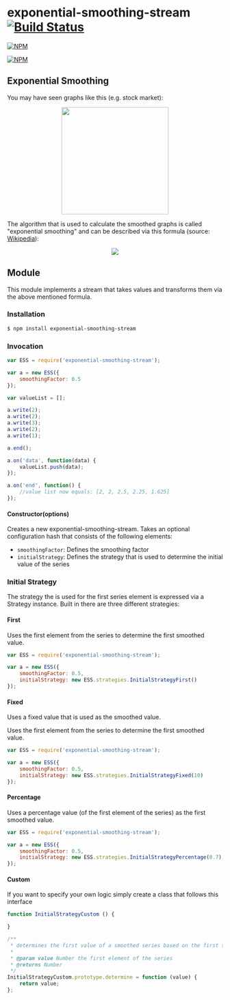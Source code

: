 # exponential-smoothing-stream [![Build Status](https://travis-ci.org/zaphod1984/exponential-smoothing-stream.png)](https://travis-ci.org/zaphod1984/exponential-smoothing-stream)

[![NPM](https://nodei.co/npm/exponential-smoothing-stream.png)](https://nodei.co/npm/exponential-smoothing-stream/)

[![NPM](https://nodei.co/npm-dl/exponential-smoothing-stream.png?months=3)](https://nodei.co/npm/exponential-smoothing-stream/)

## Exponential Smoothing

You may have seen graphs like this (e.g. stock market):
<p align="center">
  <img src="https://raw.github.com/zaphod1984/exponential-smoothing-stream/master/img/exponentialSmoothing.png" width="250" />
</p>

The algorithm that is used to calculate the smoothed graphs is called "exponential smoothing" and can be described via this formula (source: [Wikipedia](http://en.wikipedia.org/wiki/Exponential_smoothing)):
<p align="center">
  <img src="https://raw.github.com/zaphod1984/exponential-smoothing-stream/master/img/exponentialSmoothingFormula.png" />
</p>

## Module

This module implements a stream that takes values and transforms them via the above mentioned formula.

### Installation

````bash
$ npm install exponential-smoothing-stream
````

### Invocation

````javascript
var ESS = require('exponential-smoothing-stream');

var a = new ESS({
    smoothingFactor: 0.5
});

var valueList = [];

a.write(2);
a.write(2);
a.write(3);
a.write(2);
a.write(1);

a.end();

a.on('data', function(data) {
    valueList.push(data);
});

a.on('end', function() {
    //value list now equals: [2, 2, 2.5, 2.25, 1.625]
});
````

#### Constructor(options)

Creates a new exponential-smoothing-stream.
Takes an optional configuration hash that consists of the following elements:

* `smoothingFactor`: Defines the smoothing factor
* `initialStrategy`: Defines the strategy that is used to determine the initial value of the series

### Initial Strategy

The strategy the is used for the first series element is expressed via a Strategy instance.
Built in there are three different strategies:

#### First

Uses the first element from the series to determine the first smoothed value.

````javascript
var ESS = require('exponential-smoothing-stream');

var a = new ESS({
    smoothingFactor: 0.5,
    initialStrategy: new ESS.strategies.InitialStrategyFirst()
});
````

#### Fixed

Uses a fixed value that is used as the smoothed value.

Uses the first element from the series to determine the first smoothed value.

````javascript
var ESS = require('exponential-smoothing-stream');

var a = new ESS({
    smoothingFactor: 0.5,
    initialStrategy: new ESS.strategies.InitialStrategyFixed(10)
});
````

#### Percentage

Uses a percentage value (of the first element of the series) as the first smoothed value.

````javascript
var ESS = require('exponential-smoothing-stream');

var a = new ESS({
    smoothingFactor: 0.5,
    initialStrategy: new ESS.strategies.InitialStrategyPercentage(0.7) //has to be an positive number that's smaller than 1
});
````

#### Custom

If you want to specify your own logic simply create a class that follows this interface

````javascript
function InitialStrategyCustom () {

}

/**
 * determines the first value of a smoothed series based on the first series element
 *
 * @param value Number the first element of the series
 * @returns Number
 */
InitialStrategyCustom.prototype.determine = function (value) {
    return value;
};
````
